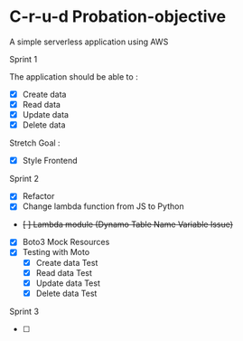 # C-r-u-d Probation-objective

A simple serverless application using AWS

Sprint 1

The application should be able to :

- [x] Create data
- [x] Read data
- [x] Update data
- [x] Delete data

Stretch Goal :

- [x] Style Frontend

Sprint 2

- [x] Refactor
- [x] Change lambda function from JS to Python
- <s>[ ] Lambda module (Dynamo Table Name Variable Issue)</s>
- [x] Boto3 Mock Resources
- [x] Testing with Moto
  - [x] Create data Test
  - [x] Read data Test
  - [x] Update data Test
  - [x] Delete data Test

Sprint 3

- [ ]
